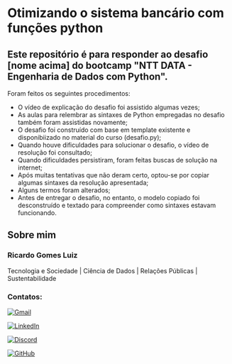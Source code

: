 # Otimizando o sistema bancário com funções python

## Este repositório é para responder ao desafio [nome acima] do bootcamp "NTT DATA - Engenharia de Dados com Python".

Foram feitos os seguintes procedimentos:
- O vídeo de explicação do desafio foi assistido algumas vezes;
- As aulas para relembrar as sintaxes de Python empregadas no desafio também foram assistidas novamente;
- O desafio foi construído com base em template existente e disponibiizado no material do curso (desafio.py);
- Quando houve dificuldades para solucionar o desafio, o vídeo de resolução foi consultado;
- Quando dificuldades persistiram, foram feitas buscas de solução na internet;
- Após muitas tentativas que não deram certo, optou-se por copiar algumas sintaxes da resolução apresentada;
- Alguns termos foram alterados;
- Antes de entregar o desafio, no entanto, o modelo copiado foi desconstruído e textado para compreender como sintaxes estavam funcionando.




## Sobre mim
### Ricardo Gomes Luiz
Tecnologia e Sociedade | Ciência de Dados   | Relações Públicas | Sustentabilidade

### Contatos:

[![Gmail](https://img.shields.io/badge/Gmail-D14836?style=for-the-badge&logo=gmail&logoColor=white)](mailto:ricardogomesluiz@gmail.com)

[![LinkedIn](https://img.shields.io/badge/linkedin-%230077B5.svg?style=for-the-badge&logo=linkedin&logoColor=white)](https://www.linkedin.com/in/ricardogomesluiz/)

[![Discord](https://img.shields.io/badge/Discord-%235865F2.svg?style=for-the-badge&logo=discord&logoColor=white)](https://discord.com/channels/@rgluiz/)

[![GitHub](https://img.shields.io/badge/github-%23121011.svg?style=for-the-badge&logo=github&logoColor=white)](https://github.com/RicardoGomesLuiz)

